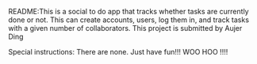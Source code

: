 README:This is a social to do app that tracks whether tasks are currently done or not. This can create accounts, users, log them in, and track tasks with a given
number of collaborators.
This project is submitted by Aujer Ding

Special instructions: There are none. Just have fun!!! WOO HOO !!!!